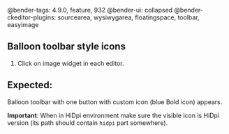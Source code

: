 @bender-tags: 4.9.0, feature, 932
@bender-ui: collapsed
@bender-ckeditor-plugins: sourcearea, wysiwygarea, floatingspace, toolbar, easyimage

## Balloon toolbar style icons

1. Click on image widget in each editor.

## Expected:

Balloon toolbar with one button with custom icon (blue Bold icon) appears.

**Important**: When in HiDpi environment make sure the visible icon is HiDpi version (its path should contain `hidpi` part somewhere).
